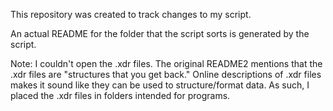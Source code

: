 This repository was created to track changes to my script.

An actual README for the folder that the script sorts is generated by the script.

Note: I couldn't open the .xdr files. The original README2 mentions that the .xdr files are "structures that you get back."  Online descriptions of .xdr files makes it sound like
they can be used to structure/format data.  As such, I placed the .xdr files in folders intended for programs.


